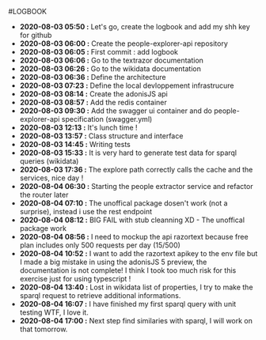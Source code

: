 #LOGBOOK
* **2020-08-03 05:50 :** Let's go, create the logbook and add my shh key for github
* **2020-08-03 06:00 :** Create the people-explorer-api repository
* **2020-08-03 06:05 :** First commit : add logbook
* **2020-08-03 06:06 :** Go to the textrazor documentation
* **2020-08-03 06:26 :** Go to the wikidata documentation
* **2020-08-03 06:36 :** Define the architecture
* **2020-08-03 07:23 :** Define the local devloppement infrastrucure
* **2020-08-03 08:14 :** Create the adonisJS api
* **2020-08-03 08:57 :** Add the redis container
* **2020-08-03 09:30 :** Add the swagger ui container and do people-explorer-api specification (swagger.yml)
* **2020-08-03 12:13 :** It's lunch time !
* **2020-08-03 13:57 :** Class structure and interface
* **2020-08-03 14:45 :** Writing tests
* **2020-08-03 15:33 :** It is very hard to generate test data for sparql queries (wikidata) 
* **2020-08-03 17:36 :** The explore path correctly calls the cache and the services, nice day !
* **2020-08-04 06:30 :** Starting the people extractor service and refactor the router later
* **2020-08-04 07:10 :** The unoffical package dosen't work (not a surprise), instead i use the rest endpoint
* **2020-08-04 08:12 :** BIG FAIL with stub cleanning XD - The unoffical package work 
* **2020-08-04 08:56 :** I need to mockup the api razortext because free plan includes only 500 requests per day (15/500)
* **2020-08-04 10:52 :** I want to add the razortext apikey to the env file but I made a big mistake in using the adonisJS 5 preview, the documentation is not complete! 
I think I took too much risk for this exercise just for using typescript !
* **2020-08-04 13:40 :** Lost in wikidata list of properties, I try to make the sparql request to retrieve additional informations.
* **2020-08-04 16:07 :** I have finished my first sparql query with unit testing WTF, I love it.
* **2020-08-04 17:00 :** Next step find similaries with sparql, I will work on that tomorrow.